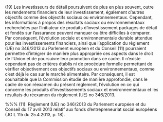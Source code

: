 (19) Les investisseurs de détail poursuivent de plus en plus souvent, outre les rendements financiers de leur investissement, également d’autres objectifs comme des objectifs sociaux ou environnementaux. Cependant, les informations à propos des résultats sociaux ou environnementaux recherchées par l’initiateur de produits d’investissement packagés de détail et fondés sur l’assurance peuvent manquer ou être difficiles à comparer. Par conséquent, l’évolution sociale et environnementale durable attendue pour les investissements financiers, ainsi que l’application du règlement (UE) no 346/2013 du Parlement européen et du Conseil (11) pourraient permettre d’intégrer de manière plus appropriée ces aspects dans le droit de l’Union et de poursuivre leur promotion dans ce cadre. Il n’existe cependant pas de critères établis ni de procédure formelle permettant de vérifier objectivement ces objectifs sociaux ou environnementaux, comme c’est déjà le cas sur le marché alimentaire. Par conséquent, il est souhaitable que la Commission étudie de manière approfondie, dans le cadre de son réexamen du présent règlement, l’évolution en ce qui concerne les produits d’investissements sociaux et environnementaux et les résultats du réexamen du règlement (UE) no 346/2013.

%%% (11)  Règlement (UE) no 346/2013 du Parlement européen et du Conseil du 17 avril 2013 relatif aux fonds d’entrepreneuriat social européens (JO L 115 du 25.4.2013, p. 18).
